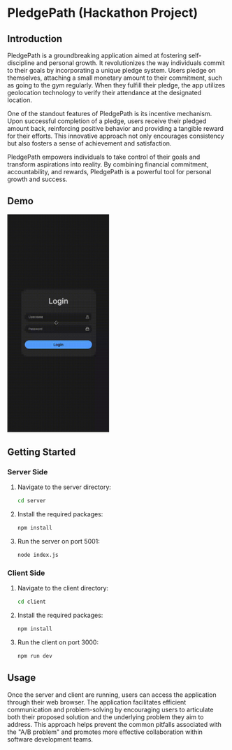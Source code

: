 # PledgePath (Hackathon Project)

## Introduction

PledgePath is a groundbreaking application aimed at fostering self-discipline and personal growth. It revolutionizes the way individuals commit to their goals by incorporating a unique pledge system. Users pledge on themselves, attaching a small monetary amount to their commitment, such as going to the gym regularly. When they fulfill their pledge, the app utilizes geolocation technology to verify their attendance at the designated location.

One of the standout features of PledgePath is its incentive mechanism. Upon successful completion of a pledge, users receive their pledged amount back, reinforcing positive behavior and providing a tangible reward for their efforts. This innovative approach not only encourages consistency but also fosters a sense of achievement and satisfaction.

PledgePath empowers individuals to take control of their goals and transform aspirations into reality. By combining financial commitment, accountability, and rewards, PledgePath is a powerful tool for personal growth and success.

## Demo

<img src="demo.gif" width="232.67" height="498.67"/>

## Getting Started

### Server Side

1. Navigate to the server directory:

   ```bash
   cd server
   ```

2. Install the required packages:

   ```bash
   npm install
   ```

3. Run the server on port 5001:

   ```bash
   node index.js
   ```

### Client Side

1. Navigate to the client directory:

   ```bash
   cd client
   ```

2. Install the required packages:

   ```bash
   npm install
   ```

3. Run the client on port 3000:

   ```bash
   npm run dev
   ```

## Usage

Once the server and client are running, users can access the application through their web browser. The application facilitates efficient communication and problem-solving by encouraging users to articulate both their proposed solution and the underlying problem they aim to address. This approach helps prevent the common pitfalls associated with the "A/B problem" and promotes more effective collaboration within software development teams.
